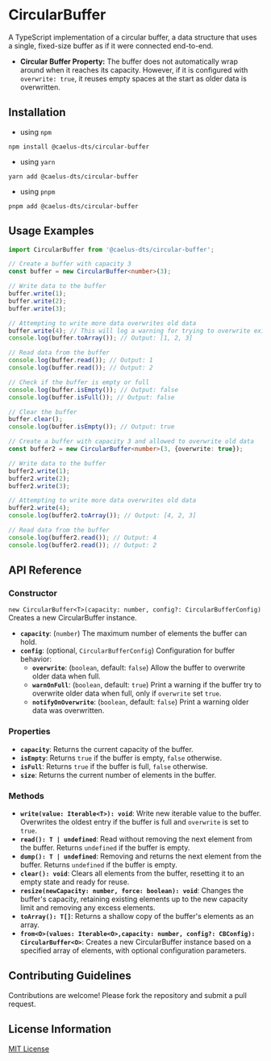 # CircularBuffer

A TypeScript implementation of a circular buffer, a data structure that uses a single, fixed-size buffer as if it were
connected end-to-end.

* **Circular Buffer Property:** The buffer does not automatically wrap around when it reaches its capacity. However, if
  it is configured with `overwrite: true`, it reuses empty spaces at the start as older data is overwritten.

## Installation

- using `npm`

```shell
npm install @caelus-dts/circular-buffer
```

- using `yarn`

```shell
yarn add @caelus-dts/circular-buffer
```

- using `pnpm`

```shell
pnpm add @caelus-dts/circular-buffer
```

## Usage Examples

```ts
import CircularBuffer from '@caelus-dts/circular-buffer';

// Create a buffer with capacity 3
const buffer = new CircularBuffer<number>(3);

// Write data to the buffer
buffer.write(1);
buffer.write(2);
buffer.write(3);

// Attempting to write more data overwrites old data
buffer.write(4); // This will log a warning for trying to overwrite existing data
console.log(buffer.toArray()); // Output: [1, 2, 3]

// Read data from the buffer
console.log(buffer.read()); // Output: 1
console.log(buffer.read()); // Output: 2

// Check if the buffer is empty or full
console.log(buffer.isEmpty()); // Output: false
console.log(buffer.isFull()); // Output: false

// Clear the buffer
buffer.clear();
console.log(buffer.isEmpty()); // Output: true

// Create a buffer with capacity 3 and allowed to overwrite old data
const buffer2 = new CircularBuffer<number>(3, {overwrite: true});

// Write data to the buffer
buffer2.write(1);
buffer2.write(2);
buffer2.write(3);

// Attempting to write more data overwrites old data
buffer2.write(4);
console.log(buffer2.toArray()); // Output: [4, 2, 3]

// Read data from the buffer
console.log(buffer2.read()); // Output: 4
console.log(buffer2.read()); // Output: 2
```

## API Reference

### Constructor

`new CircularBuffer<T>(capacity: number, config?: CircularBufferConfig)`
Creates a new CircularBuffer instance.

- **`capacity`**: (`number`) The maximum number of elements the buffer can hold.
- **`config`**: (optional, `CircularBufferConfig`) Configuration for buffer behavior:
    - **`overwrite`**: (`boolean`, default: `false`) Allow the buffer to overwrite older data when full.
    - **`warnOnFull`**: (`boolean`, default: `true`) Print a warning if the buffer try to overwrite older data when
      full, only if `overwrite` set `true`.
    - **`notifyOnOverwrite`**: (`boolean`, default: `false`) Print a warning older data was overwritten.

### Properties

- **`capacity`**: Returns the current capacity of the buffer.
- **`isEmpty`**: Returns `true` if the buffer is empty, `false` otherwise.
- **`isFull`**: Returns `true` if the buffer is full, `false` otherwise.
- **`size`**: Returns the current number of elements in the buffer.

### Methods

- **`write(value: Iterable<T>): void`**: Write new iterable value to the buffer. Overwrites the oldest entry if the buffer is full and
  `overwrite` is set to `true`.
- **`read(): T | undefined`**: Read without removing the next element from the buffer. Returns `undefined` if the buffer
  is empty.
- **`dump(): T | undefined`**: Removing and returns the next element from the buffer. Returns `undefined` if the buffer
  is empty.
- **`clear(): void`**: Clears all elements from the buffer, resetting it to an empty state and ready for reuse.
- **`resize(newCapacity: number, force: boolean): void`**: Changes the buffer's capacity, retaining existing elements up to the new capacity limit and removing any excess elements.
- **`toArray(): T[]`**: Returns a shallow copy of the buffer's elements as an array.
- **`from<O>(values: Iterable<O>,capacity: number, config?: CBConfig): CircularBuffer<O>`**: Creates a new CircularBuffer instance based on a specified array of elements, with optional configuration parameters.

## Contributing Guidelines

Contributions are welcome! Please fork the repository and submit a pull request.

## License Information

[MIT License](LICENSE)